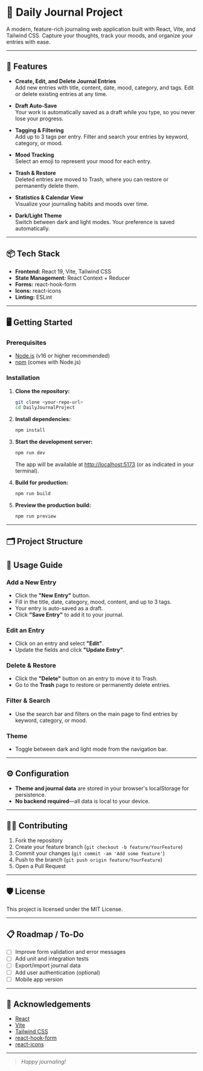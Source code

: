 # 📝 Daily Journal Project

A modern, feature-rich journaling web application built with React, Vite, and Tailwind CSS. Capture your thoughts, track your moods, and organize your entries with ease.

---

## 🚀 Features

- **Create, Edit, and Delete Journal Entries**  
  Add new entries with title, content, date, mood, category, and tags. Edit or delete existing entries at any time.

- **Draft Auto-Save**  
  Your work is automatically saved as a draft while you type, so you never lose your progress.

- **Tagging & Filtering**  
  Add up to 3 tags per entry. Filter and search your entries by keyword, category, or mood.

- **Mood Tracking**  
  Select an emoji to represent your mood for each entry.

- **Trash & Restore**  
  Deleted entries are moved to Trash, where you can restore or permanently delete them.

- **Statistics & Calendar View**  
  Visualize your journaling habits and moods over time.

- **Dark/Light Theme**  
  Switch between dark and light modes. Your preference is saved automatically.

---

## 📦 Tech Stack

- **Frontend:** React 19, Vite, Tailwind CSS
- **State Management:** React Context + Reducer
- **Forms:** react-hook-form
- **Icons:** react-icons
- **Linting:** ESLint

---

## 🖥️ Getting Started

### Prerequisites

- [Node.js](https://nodejs.org/) (v16 or higher recommended)
- [npm](https://www.npmjs.com/) (comes with Node.js)

### Installation

1. **Clone the repository:**
   ```bash
   git clone <your-repo-url>
   cd DailyJournalProject
   ```

2. **Install dependencies:**
   ```bash
   npm install
   ```

3. **Start the development server:**
   ```bash
   npm run dev
   ```
   The app will be available at [http://localhost:5173](http://localhost:5173) (or as indicated in your terminal).

4. **Build for production:**
   ```bash
   npm run build
   ```

5. **Preview the production build:**
   ```bash
   npm run preview
   ```

---

## 🗂️ Project Structure


## 📝 Usage Guide

### Add a New Entry

- Click the **"New Entry"** button.
- Fill in the title, date, category, mood, content, and up to 3 tags.
- Your entry is auto-saved as a draft.
- Click **"Save Entry"** to add it to your journal.

### Edit an Entry

- Click on an entry and select **"Edit"**.
- Update the fields and click **"Update Entry"**.

### Delete & Restore

- Click the **"Delete"** button on an entry to move it to Trash.
- Go to the **Trash** page to restore or permanently delete entries.

### Filter & Search

- Use the search bar and filters on the main page to find entries by keyword, category, or mood.

### Theme

- Toggle between dark and light mode from the navigation bar.

---

## ⚙️ Configuration

- **Theme and journal data** are stored in your browser's localStorage for persistence.
- **No backend required**—all data is local to your device.

---

## 🧑‍💻 Contributing

1. Fork the repository
2. Create your feature branch (`git checkout -b feature/YourFeature`)
3. Commit your changes (`git commit -am 'Add some feature'`)
4. Push to the branch (`git push origin feature/YourFeature`)
5. Open a Pull Request

---

## 🛡️ License

This project is licensed under the MIT License.

---

## 📋 Roadmap / To-Do

- [ ] Improve form validation and error messages
- [ ] Add unit and integration tests
- [ ] Export/import journal data
- [ ] Add user authentication (optional)
- [ ] Mobile app version

---

## 🙏 Acknowledgements

- [React](https://react.dev/)
- [Vite](https://vitejs.dev/)
- [Tailwind CSS](https://tailwindcss.com/)
- [react-hook-form](https://react-hook-form.com/)
- [react-icons](https://react-icons.github.io/react-icons/)

---

> _Happy journaling!_